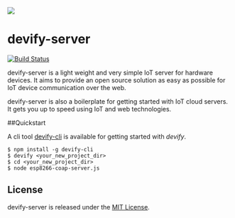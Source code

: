 ![](http://res.cloudinary.com/jollen/image/upload/h_110/v1455862763/devify-logo_rh63vl.png)

# devify-server

[![Build Status](https://travis-ci.org/DevifyPlatform/devify-server.svg?branch=master)](https://travis-ci.org/DevifyPlatform/devify-server)

devify-server is a light weight and very simple IoT server for hardware devices. It aims to provide an open source solution as easy as possible for IoT device communication over the web.

devify-server is also a boilerplate for getting started with IoT cloud servers. It gets you up to speed using IoT and web technologies.

##Quickstart

A cli tool [devify-cli](https://github.com/DevifyPlatform/devify-cli) is available for getting started with *devify*.

```
$ npm install -g devify-cli
$ devify <your_new_project_dir>
$ cd <your_new_project_dir>
$ node esp8266-coap-server.js 
```

## License

devify-server is released under the [MIT License](http://www.opensource.org/licenses/MIT).
